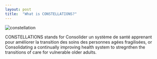 ```yaml
---
layout: post
title:  "What is CONSTELLATIONS?"
---
```


![constellation](https://user-images.githubusercontent.com/71288067/201951835-e4235b36-064e-4cb0-9f15-6354e0ca43a5.png)

CONSTELLATIONS stands for Consolider un système de santé apprenant pour améliorer la transition des soins des personnes agées fragilisées, or Consolidating a continually improving health system to stregnthen the transitions of care for vulnerable older adults. 
